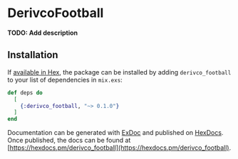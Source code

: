 # DerivcoFootball

**TODO: Add description**

## Installation

If [available in Hex](https://hex.pm/docs/publish), the package can be installed
by adding `derivco_football` to your list of dependencies in `mix.exs`:

```elixir
def deps do
  [
    {:derivco_football, "~> 0.1.0"}
  ]
end
```

Documentation can be generated with [ExDoc](https://github.com/elixir-lang/ex_doc)
and published on [HexDocs](https://hexdocs.pm). Once published, the docs can
be found at [https://hexdocs.pm/derivco_football](https://hexdocs.pm/derivco_football).

